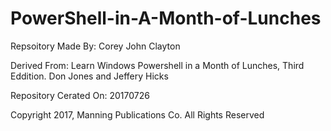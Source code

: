 # PowerShell-in-A-Month-of-Lunches

Repsoitory Made By: Corey John Clayton 

Derived From: Learn Windows Powershell in a Month of Lunches, Third Eddition. Don Jones and Jeffery Hicks 

Repository Cerated On: 20170726 


Copyright 2017, Manning Publications Co. All Rights Reserved

